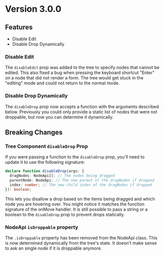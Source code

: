 # Version 3.0.0

## Features

- Disable Edit
- Disable Drop Dynamically

### Disable Edit

The `disableEdit` prop was added to the tree to specify nodes that cannot be edited. This also fixed a bug when pressing the keyboard shortcut "Enter" on a node that did not render a form. The tree would get stuck in the "editing" mode and could not return to the normal mode.

### Disable Drop Dynamically

The `disableDrop` prop now accepts a function with the arguments described below. Previously you could only provide a static list of nodes that were not droppable, but now you can determine it dynamically.

## Breaking Changes

### Tree Component `disableDrop` Prop

If you were passing a function to the `disableDrop` prop, you'll need to update it to use the following signature:

```ts
declare function disableDrop(args: {
  dragNodes: NodeApi[]; // The nodes being dragged
  parentNode: NodeApi; // The new parent of the dragNodes if dropped
  index: number; // The new child index of the dragNodes if dropped
}): boolean;
```

This lets you disallow a drop based on the items being dragged and which node you are hovering over. You might notice it matches the function signature of the onMove handler. It is still possible to pass a string or a boolean to the `disableDrop` prop to prevent drops statically.

### NodeApi `isDroppable` property

The `.isDroppable` property has been removed from the NodeApi class. This is now determined dynamically from the tree's state. It doesn't make sense to ask an single node if it is droppable anymore.
